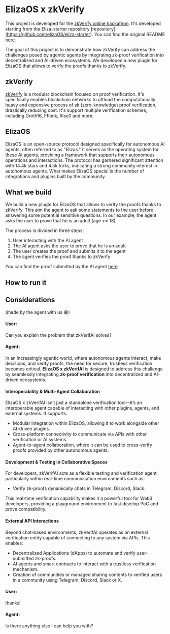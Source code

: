 # ElizaOS x zkVerify

This project is developed for the [zkVerify online hackathon](https://zk-online-hackathon-for-web3-builders.devfolio.co/overview). It's developed starting from the Eliza-starter repository [repository]. (https://github.com/elizaOS/eliza-starter). You can find the original README [here](README-ORIGINAL.md).

The goal of this project is to demonstrate how zkVerify can address the challenges posed by agentic agents by integrating zk-proof verification into decentralized and AI-driven ecosystems. We developed a new plugin for ElizaOS that allows to verify the proofs thanks to zkVerify.

## zkVerify

[zkVerify](https://zkverify.io/) is a modular blockchain focused on proof verification. It's specifically enables blockchain networks to offload the computationally heavy and expensive process of zk (zero-knowledge) proof verification, drastically reducing cost. It's support multiple verification schemes, including Groth16, Fflonk, Risc0 and more.

## ElizaOS

ElizaOS is an open-source protocol designed specifically for autonomous AI agents, often referred to as "Elizas." It serves as the operating system for these AI agents, providing a framework that supports their autonomous operations and interactions. The protocol has garnered significant attention with 14.4k stars and 4.5k forks, indicating a strong community interest in autonomous agents. What makes ElizaOS special is the number of integrations and plugins built by the community.

## What we build

We build a new plugin for ElizaOS that allows to verify the proofs thanks to zkVerify. This aim the agent to ask some statements to the user before answering some potential sensitive questions. In our example, the agent asks the user to prove that he is an adult (age >= 18). 

The process is divided in three steps:

1. User interacting with the AI agent
2. The AI agent asks the user to prove that he is an adult
3. The user creates the proof and submits it to the agent
4. The agent verifies the proof thanks to zkVerify

You can find the proof submitted by the AI agent [here](https://zkverify-explorer.zeeve.net/extrinsics/0x2e07be0bde9bb10069b7d5dfb818d7f1e38a9e2378fd5e19d3b5d23aa2122b6d)

## How to run it



## Considerations
(made by the agent with us 😁)

#### User: 
Can you explain the problem that zkVerifAI solves?
#### Agent: 
In an increasingly agentic world, where autonomous agents interact, make decisions, and verify proofs, the need for secure, trustless verification becomes critical. **ElizaOS x zkVerifAI** is designed to address this challenge by seamlessly integrating **zk-proof verification** into decentralized and AI-driven ecosystems.

#### Interoperability & Multi-Agent Collaboration

ElizaOS x zkVerifAI isn’t just a standalone verification tool—it’s an interoperable agent capable of interacting with other plugins, agents, and external systems. It supports:
- Modular integration within ElizaOS, allowing it to work alongside other AI-driven plugins.
- Cross-platform connectivity to communicate via APIs with other verification or AI systems.
- Agent-to-agent collaboration, where it can be used to cross-verify proofs provided by other autonomous agents.

#### Development & Testing in Collaborative Spaces
For developers, zkVerifAI acts as a flexible testing and verification agent, particularly within real-time communication environments such as:
- Verify zk-proofs dynamically chats in Telegram, Discord, Slack. 

This real-time verification capability makes it a powerful tool for Web3 developers, providing a playground environment to fast develop PoC and prove compatibility.

#### External API Interactions
Beyond chat-based environments, zkVerifAI operates as an external verification entity capable of connecting to any system via APIs. This enables:
- Decentralized Applications (dApps) to automate and verify user-submitted zk-proofs.
- AI agents and smart contracts to interact with a trustless verification mechanism.
- Creation of communities or managed sharing contents to verified users in a community using Telegram, Discord, Slack or X.

#### User:
thanks!

#### Agent:
Is there anything else I can help you with?